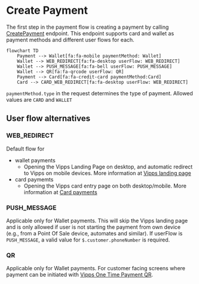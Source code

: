 <!-- START_METADATA
---
title: Create Payment
sidebar_label: Create
hide_table_of_contents: true
pagination_next: null
pagination_prev: null
sidebar_position: 76
---
END_METADATA -->

# Create Payment

The first step in the payment flow is creating a payment by calling [CreatePayment](https://vippsas.github.io/vipps-developer-docs/api/epayment#tag/CreatePayments) endpoint. This endpoint supports card and wallet as payment methods and different user flows for each.

```mermaid
flowchart TD
    Payment --> Wallet[fa:fa-mobile paymentMethod: Wallet]
    Wallet --> WEB_REDIRECT[fa:fa-desktop userFlow: WEB_REDIRECT]
    Wallet --> PUSH_MESSAGE[fa:fa-bell userFlow: PUSH_MESSAGE]
    Wallet --> QR[fa:fa-qrcode userFlow: QR]
    Payment --> Card[fa:fa-credit-card paymentMethod:Card]
    Card --> CARD_WEB_REDIRECT[fa:fa-desktop userFlow: WEB_REDIRECT]
```

`paymentMethod.type` in the request determines the type of payment. Allowed values are `CARD` and `WALLET`

## User flow alternatives

### WEB_REDIRECT
Default flow for
- wallet payments
    - Opening the Vipps Landing Page on desktop, and automatic redirect to Vipps on mobile devices. More information at [Vipps landing page](https://vippsas.github.io/vipps-developer-docs/docs/vipps-developers/common-topics/vipps-landing-page)
- card paymemts
    - Opening the Vipps card entry page on both desktop/mobile. More information at [Card payments](https://vippsas.github.io/vipps-developer-docs/docs/APIs/checkout-api/vipps-checkout-api-faq#card-payments)

### PUSH_MESSAGE
Applicable only for Wallet payments. This will skip the Vipps landing page and is only allowed if user is not starting the payment from own device (e.g., from a Point Of Sale device, automates and similar). 
If userFlow is `PUSH_MESSAGE`, a valid value for `$.customer.phoneNumber` is required.

### QR
Applicable only for Wallet payments. For customer facing screens where payment can be initiated with [Vipps One Time Payment QR](https://vippsas.github.io/vipps-developer-docs/docs/APIs/qr-api/vipps-qr-one-time-payment-api-howitworks).